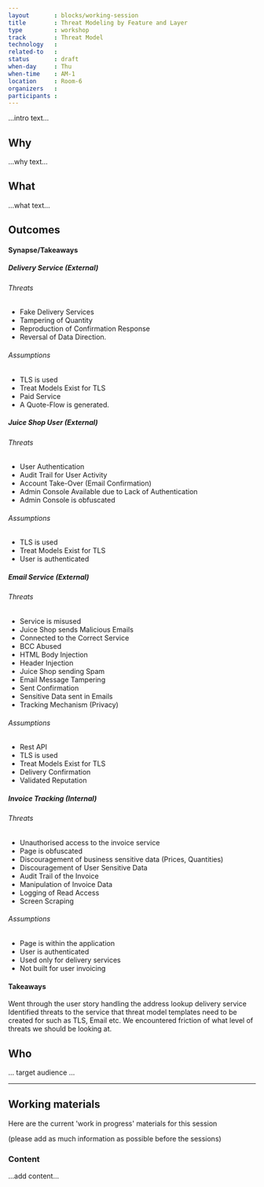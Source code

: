 ```yaml
---
layout       : blocks/working-session
title        : Threat Modeling by Feature and Layer
type         : workshop
track        : Threat Model
technology   :
related-to   :
status       : draft
when-day     : Thu
when-time    : AM-1
location     : Room-6
organizers   :
participants :
---
```


...intro text...

## Why

...why text...

## What

...what text...

## Outcomes

#### Synapse/Takeaways

##### Delivery Service (External)

###### Threats 
- Fake Delivery Services 
- Tampering of Quantity 
- Reproduction of Confirmation Response
- Reversal of Data Direction. 

###### Assumptions 
- TLS is used
- Treat Models Exist for TLS
- Paid Service
- A Quote-Flow is generated.

##### Juice Shop User (External)

###### Threats 
- User Authentication
- Audit Trail for User Activity 
- Account Take-Over (Email Confirmation)
- Admin Console Available due to Lack of Authentication 
- Admin Console is obfuscated

###### Assumptions 
- TLS is used
- Treat Models Exist for TLS
- User is authenticated 

##### Email Service (External)

###### Threats
- Service is misused
- Juice Shop sends Malicious Emails
- Connected to the Correct Service
- BCC Abused
- HTML Body Injection
- Header Injection 
- Juice Shop sending Spam
- Email Message Tampering
- Sent Confirmation
- Sensitive Data sent in Emails
- Tracking Mechanism (Privacy)

###### Assumptions
- Rest API
- TLS is used
- Treat Models Exist for TLS
- Delivery Confirmation
- Validated Reputation 

##### Invoice Tracking (Internal)

###### Threats
- Unauthorised access to the invoice service
- Page is obfuscated
- Discouragement of business sensitive data (Prices, Quantities) 
- Discouragement of User Sensitive Data
- Audit Trail of the Invoice
- Manipulation of Invoice Data 
- Logging of Read Access
- Screen Scraping 

###### Assumptions
- Page is within the application 
- User is authenticated 
- Used only for delivery services
- Not built for user invoicing 

#### Takeaways
Went through the user story handling the address lookup delivery service
Identified threats to the service that threat model templates need to be created for such as TLS, Email etc.
We encountered friction of what level of threats we should be looking at.
 
## Who

... target audience ...

--- 

## Working materials

Here are the current 'work in progress' materials for this session 

(please add as much information as possible before the sessions)

### Content

...add content...
